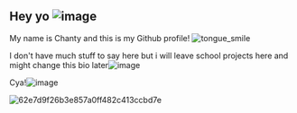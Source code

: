 ## Hey yo ![image](https://github.com/user-attachments/assets/b43430c8-2d70-41d7-b62f-132d0524359b)



My name is Chanty and this is my Github profile! ![tongue_smile](https://github.com/user-attachments/assets/c92d3645-9365-4be6-aa29-25493e5c43bb)

I don't have much stuff to say here but i will leave school projects here and might change this bio later![image](https://github.com/user-attachments/assets/75d05367-6f7b-440b-98bd-387180858960)


Cya!![image](https://github.com/user-attachments/assets/3f6fd9f5-c7fc-4b77-a6d3-188d004e90a4)

![62e7d9f26b3e857a0ff482c413ccbd7e](https://github.com/user-attachments/assets/ac6e582c-eafb-4274-ba9c-bdb001bc86f8)

